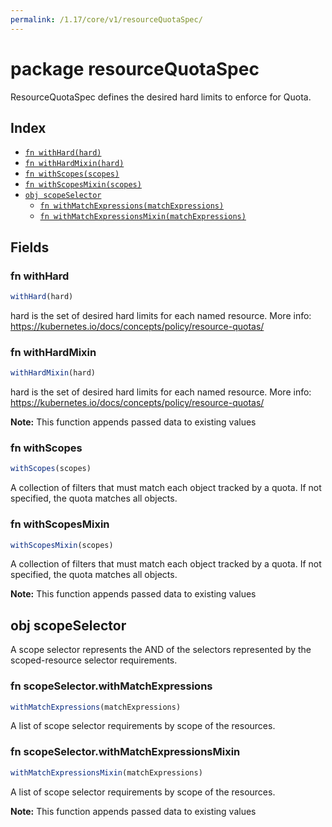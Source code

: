 ```yaml
---
permalink: /1.17/core/v1/resourceQuotaSpec/
---
```


# package resourceQuotaSpec

ResourceQuotaSpec defines the desired hard limits to enforce for Quota.

## Index

* [`fn withHard(hard)`](#fn-withhard)
* [`fn withHardMixin(hard)`](#fn-withhardmixin)
* [`fn withScopes(scopes)`](#fn-withscopes)
* [`fn withScopesMixin(scopes)`](#fn-withscopesmixin)
* [`obj scopeSelector`](#obj-scopeselector)
  * [`fn withMatchExpressions(matchExpressions)`](#fn-scopeselectorwithmatchexpressions)
  * [`fn withMatchExpressionsMixin(matchExpressions)`](#fn-scopeselectorwithmatchexpressionsmixin)

## Fields

### fn withHard

```ts
withHard(hard)
```

hard is the set of desired hard limits for each named resource. More info: https://kubernetes.io/docs/concepts/policy/resource-quotas/

### fn withHardMixin

```ts
withHardMixin(hard)
```

hard is the set of desired hard limits for each named resource. More info: https://kubernetes.io/docs/concepts/policy/resource-quotas/

**Note:** This function appends passed data to existing values

### fn withScopes

```ts
withScopes(scopes)
```

A collection of filters that must match each object tracked by a quota. If not specified, the quota matches all objects.

### fn withScopesMixin

```ts
withScopesMixin(scopes)
```

A collection of filters that must match each object tracked by a quota. If not specified, the quota matches all objects.

**Note:** This function appends passed data to existing values

## obj scopeSelector

A scope selector represents the AND of the selectors represented by the scoped-resource selector requirements.

### fn scopeSelector.withMatchExpressions

```ts
withMatchExpressions(matchExpressions)
```

A list of scope selector requirements by scope of the resources.

### fn scopeSelector.withMatchExpressionsMixin

```ts
withMatchExpressionsMixin(matchExpressions)
```

A list of scope selector requirements by scope of the resources.

**Note:** This function appends passed data to existing values